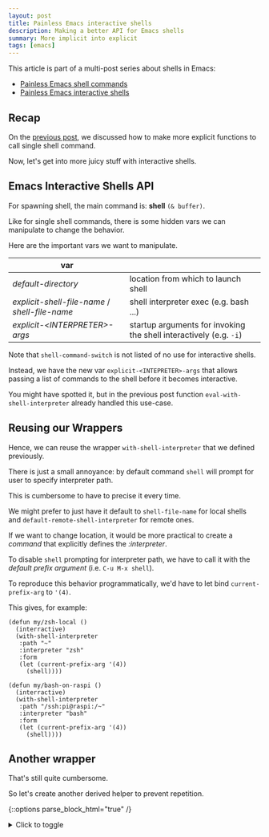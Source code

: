 ```yaml
---
layout: post
title: Painless Emacs interactive shells
description: Making a better API for Emacs shells
summary: More implicit into explicit
tags: [emacs]
---
```


This article is part of a multi-post series about shells in Emacs:
 - [Painless Emacs shell commands](/2020/01/19/painless-emacs-shell-commands)
 - [Painless Emacs interactive shells](2020/01/21/painless-emacs-interactive-shells)


## Recap

On the [previous post](/2020/01/19/painless-emacs-shell-commands), we discussed how to make more explicit functions to call single shell command.

Now, let's get into more juicy stuff with interactive shells.


## Emacs Interactive Shells API

For spawning shell, the main command is: **shell** `(& buffer)`.

Like for single shell commands, there is some hidden vars we can manipulate to change the behavior.

Here are the important vars we want to manipulate.

| var                                            |                                                                    |
| --                                             | --                                                                 |
| _default-directory_                            | location from which to launch shell                                |
| _explicit-shell-file-name_ / _shell-file-name_ | shell interpreter exec (e.g. bash ...)                             |
| _explicit-\<INTERPRETER\>-args_                | startup arguments for invoking the shell interactively (e.g. `-i`) |

Note that `shell-command-switch` is not listed of no use for interactive shells.

Instead, we have the new var `explicit-<INTEPRETER>-args` that allows passing a list of commands to the shell before it becomes interactive.

You might have spotted it, but in the previous post function `eval-with-shell-interpreter` already handled this use-case.


## Reusing our Wrappers

Hence, we can reuse the wrapper `with-shell-interpreter` that we defined previously.

There is just a small annoyance: by default command `shell` will prompt for user to specify interpreter path.

This is cumbersome to have to precise it every time.

We might prefer to just have it default to `shell-file-name` for local shells and `default-remote-shell-interpreter` for remote ones.

If we want to change location, it would be more practical to create a _command_ that explicitly defines the _:interpreter_.

To disable `shell` prompting for interpreter path, we have to call it with the _default prefix argument_ (i.e. `C-u M-x shell`).

To reproduce this behavior programmatically, we'd have to let bind `current-prefix-arg` to `'(4)`.

This gives, for example:

```emacs-lisp
(defun my/zsh-local ()
  (interractive)
  (with-shell-interpreter
   :path "~"
   :interpreter "zsh"
   :form
   (let (current-prefix-arg '(4))
     (shell))))

(defun my/bash-on-raspi ()
  (interractive)
  (with-shell-interpreter
   :path "/ssh:pi@raspi:/~"
   :interpreter "bash"
   :form
   (let (current-prefix-arg '(4))
     (shell))))
```


## Another wrapper

That's still quite cumbersome.

So let's create another derived helper to prevent repetition.

{::options parse_block_html="true" /}
<details><summary markdown="span">Click to toggle</summary>
```emacs-lisp
;; ------------------------------------------------------------------------
;; MAIN

(cl-defun prf/shell (&key path interpreter interpreter-args command-switch)
  "Create a shell at given PATH, using given INTERPRETER binary."
  (interactive)

  (with-shell-interpreter
   :form
   (let* ((is-remote (file-remote-p path))
          (interpreter (prf/tramp/path/normalize interpreter))
          (shell-buffer-basename (prf/shell--generate-buffer-name is-remote interpreter path))
          (shell-buffer-name (generate-new-buffer-name shell-buffer-name))
          (current-prefix-arg '(4))
          (comint-process-echoes t))
     (shell shell-buffer-name))
   :path path
   :interpreter interpreter
   :interpreter-args interpreter-args))

;; ------------------------------------------------------------------------
;; HELPERS: BUFFER NAME

(defun prf/shell--generate-buffer-name (is-remote interpreter path)
  (if is-remote
      (prf/shell--generate-buffer-name-remote interpreter path)
    (prf/shell--generate-buffer-name-local interpreter path)))

(defun prf/shell--generate-buffer-name-local (&optional interpreter _path)
  (if interpreter
      (prf-with-interpreter--get-interpreter-name interpreter)
    "shell"))

(defun prf/shell--generate-buffer-name-remote (intepreter path)
  (let ((vec (tramp-dissect-file-name path)))
    (prf/shell--generate-buffer-name-remote-from-vec vec)))

(defun prf/shell--generate-buffer-name-remote-from-vec (vec)
  (let (user host)
    (concat
     (tramp-file-name-user vec) "@" (tramp-file-name-host vec))))
```
</details>
{::options parse_block_html="false" /}

Please note that we force `comint-process-echoes` to `t` to ensure that directory tracking works properly.

Directory tracking (_ditrack_ for short) is the Emacs capability to keep track of current directory when doing a `cd`.

Also, we embarked functions to help make shell buffer names more explicit.

Our rewritten commands become:

```emacs-lisp
(defun my/zsh-local ()
  (interractive)
  (prf/shell :path "~" :interpreter "zsh"))

(defun my/bash-on-raspi ()
  (interractive)
  (prf/shell :path "/ssh:pi@raspi:/~" :interpreter "bash"))
```

The code for `prf/shell` can be found in package [prf-shell](https://github.com/p3r7/prf-shell).
